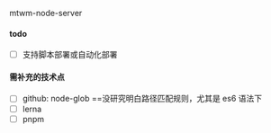 mtwm-node-server

#### todo

- [ ] 支持脚本部署或自动化部署

#### 需补充的技术点

- [ ] github: node-glob ==没研究明白路径匹配规则，尤其是 es6 语法下
- [ ] lerna
- [ ] pnpm
